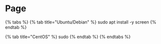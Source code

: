 # Page



{% tabs %}
{% tab title="Ubuntu/Debian" %}
sudo apt install -y screen
{% endtab %}

{% tab title="CentOS" %}
sudo
{% endtab %}
{% endtabs %}
